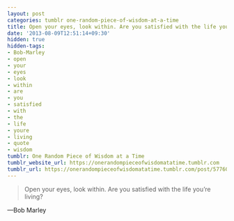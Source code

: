 ```yaml
---
layout: post
categories: tumblr one-random-piece-of-wisdom-at-a-time
title: Open your eyes, look within. Are you satisfied with the life you’re living?
date: '2013-08-09T12:51:14+09:30'
hidden: true
hidden-tags:
- Bob-Marley
- open
- your
- eyes
- look
- within
- are
- you
- satisfied
- with
- the
- life
- youre
- living
- quote
- wisdom
tumblr: One Random Piece of Wisdom at a Time
tumblr_website_url: https://onerandompieceofwisdomatatime.tumblr.com
tumblr_url: https://onerandompieceofwisdomatatime.tumblr.com/post/57760430352/open-your-eyes-look-within-are-you-satisfied
---
```

> Open your eyes, look within. Are you satisfied with the life you’re living?

—Bob Marley
